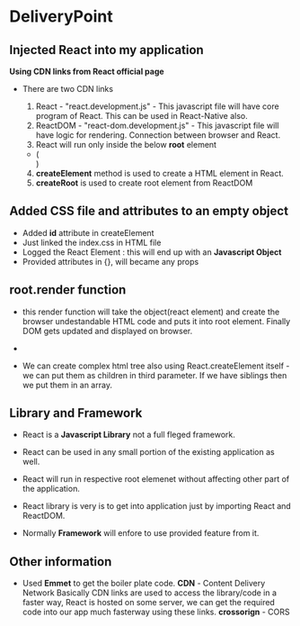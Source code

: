 # DeliveryPoint

## Injected React into my application

**Using CDN links from React official page**

- There are two CDN links

  1. React - "react.development.js" - This javascript file will have core program of React. This can be used in React-Native also.
  2. ReactDOM - "react-dom.development.js" - This javascript file will have logic for rendering. Connection between browser and React.
  3. React will run only inside the below **root** element

  - <span> (<div id="root"> </div>) </span>

  4. **createElement** method is used to create a HTML element in React.
  5. **createRoot** is used to create root element from ReactDOM

## Added CSS file and attributes to an empty object

- Added **id** attribute in createElement
- Just linked the index.css in HTML file
- Logged the React Element : this will end up with an **Javascript Object**
- Provided attributes in {}, will became any props

## root.render function

- this render function will take the object(react element) and create the browser undestandable HTML code and puts it into root element. Finally DOM gets updated and displayed on browser.

-

- We can create complex html tree also using React.createElement itself - we can put them as children in third parameter. If we have siblings then we put them in an array.

## Library and Framework

- React is a **Javascript Library** not a full fleged framework.
- React can be used in any small portion of the existing application as well.
- React will run in respective root elemenet without affecting other part of the application.
- React library is very is to get into application just by importing React and ReactDOM.

- Normally **Framework** will enfore to use provided feature from it.

## Other information

- Used **Emmet** to get the boiler plate code.
  **CDN** - Content Delivery Network
  Basically CDN links are used to access the library/code in a faster way, React is hosted on some server, we can get the required code into our app much fasterway using these links.
  **crossorign** - CORS
